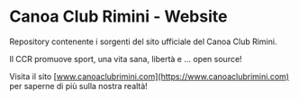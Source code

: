 # Canoa Club Rimini - Website
Repository contenente i sorgenti del sito ufficiale del Canoa Club Rimini.

Il CCR promuove sport, una vita sana, libertà e ... open source!

Visita il sito [www.canoaclubrimini.com](https://www.canoaclubrimini.com) per saperne di più sulla nostra realtà!